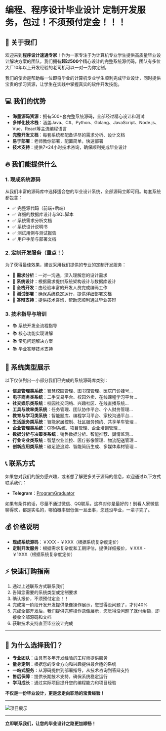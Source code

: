 # 编程、程序设计毕业设计 定制开发服务，包过！不须预付定金！！！

## 🌟 关于我们

欢迎来到**程序设计速通专家**！作为一家专注于为计算机专业学生提供高质量毕业设计解决方案的团队，我们拥有**超过500个**精心设计的完整系统源代码，团队有多位大厂10年以上开发经验的老司机可以一对一为你定制。

我们的使命是帮助每一位即将毕业的计算机专业学生顺利完成毕业设计，同时提供宝贵的学习资源，让学生在实践中掌握真实的软件开发技能。

## 💻 我们的优势

- **海量源码资源**：拥有500+套完整系统源码，全部经过精心设计和测试
- **多样化技术栈**：涵盖Java、C#、Python、Golang、JavaScript、Node.js、Vue、React等主流编程语言
- **完整开发文档**：每套系统都配备详尽的需求分析、设计文档
- **易于部署**：老师教你部署，配置简单，快速部署
- **技术支持**：提供7×24小时技术咨询，确保顺利完成毕业设计

## 🔥 我们能提供什么

### 1. 现成系统源码

从我们丰富的源码库中选择适合您的毕业设计系统，全部源码立即可用。每套系统都包含：

- ✅ 完整源代码（前端+后端）
- ✅ 详细的数据库设计与SQL脚本
- ✅ 系统需求分析文档
- ✅ 系统设计说明书
- ✅ 测试用例与测试报告
- ✅ 用户手册与部署文档

### 2. 定制开发服务（重点！）

为了获得最佳效果，建议采用我们提供的专业的定制开发服务：

- 🔹 **需求分析**：一对一沟通，深入理解您的设计需求
- 🔹 **系统设计**：根据需求提供系统架构设计与数据库设计
- 🔹 **全栈开发**：由经验丰富的开发人员完成编码工作
- 🔹 **测试部署**：确保系统稳定运行，提供详细部署文档
- 🔹 **答辩支持**：提供技术咨询，帮助您顺利通过毕业答辩

### 3. 技术指导与培训

- 📚 系统开发全流程指导
- 📚 核心功能实现讲解
- 📚 常见问题解决方案
- 📚 毕业答辩技术支持

## 🌈 系统类型展示

以下仅仅列出一小部分我们已完成的系统源码库类别：

- **信息管理类系统**：智慧校园管理、图书馆管理、医院门诊挂号...
- **电子商务类系统**：二手交易平台、校园外卖、在线课程学习平台...
- **社交娱乐类系统**：校园社交网络、兴趣社区、在线直播系统...
- **工具与效率类系统**：任务管理、团队协作平台、个人财务管理...
- **教育与学习类系统**：智能题库、编程学习平台、家校沟通平台...
- **生活服务类系统**：智能家居控制、社区服务预约、共享单车管理...
- **企业管理类系统**：CRM系统、项目管理、企业培训管理...
- **数据分析与决策类系统**：销售数据分析、智能推荐、舆情监测...
- **行业专业类系统**：智慧农业监控、医疗影像管理、物流配送管理...
- **创新应用类系统**：碳足迹追踪、智能简历生成、多媒体素材管理...

## 📞 联系方式

如果您对我们的服务感兴趣，或者想了解更多关于源码的信息，欢迎通过以下方式联系我们：

- **Telegram**：[ProgramGraduator](https://t.me/programGraduator)

如果有条件的话，尽量不通过微信、QQ联系，这样对你是最好的！别看人家微信聊得欢，都是实名的，哪怕概率很低但一旦出事，您还没毕业，一辈子完了。

## 💰 价格说明

- **现成系统源码**：￥XXX - ￥XXX（根据系统复杂度定价）
- **定制开发服务**：根据需求复杂度和工期评估，提供详细报价，￥XXX - ￥1XXX（根据系统复杂度定价）

## ⚡ 快速订购指南

1. 通过上述联系方式联系我们
2. 告知您需要的系统类型或定制要求
3. 确认报价，不须预付定金！！
4. 完成第一阶段开发开发提供录像操作展示，您觉得没问题了，才付40%
5. 完成全部开发后，我们提供完整操作录像展示，您觉得没问题了就付余额，即接收全部源码和文档
6. 获取技术支持直至毕业设计完成

---

## 🎯 为什么选择我们？

- **专业团队**：由具有多年开发经验的工程师提供服务
- **量身定制**：根据您的专业方向和兴趣提供最合适的系统
- **一站式服务**：从源码提供到部署指导，从技术咨询到答辩支持
- **售后保障**：提供长期技术支持，确保系统稳定运行
- **学习成长**：通过实际项目提升您的编程能力和项目经验

**不仅是一份毕业设计，更是您走向职场的宝贵经验！**

---

![项目展示](https://via.placeholder.com/800x400?text=项目展示)

---

**立即联系我们，让您的毕业设计之路更加顺畅！**
